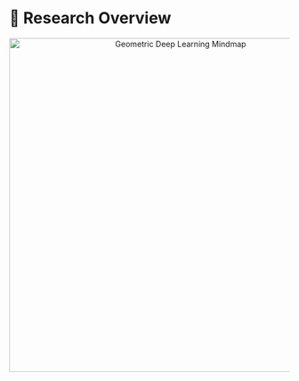 # 🧠 Research Overview 

<p align="center">
  <img src="images/others/geometric_deep_learning.png" alt="Geometric Deep Learning Mindmap" width="600">
</p>